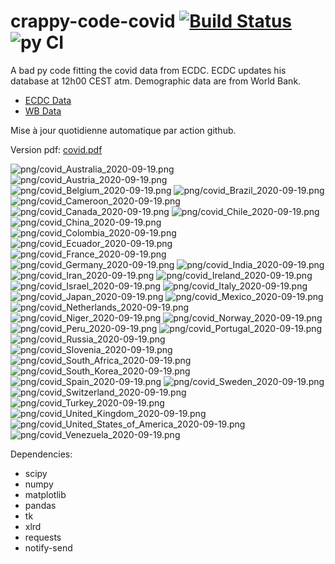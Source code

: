 # crappy-code-covid [![Build Status](https://cloud.drone.io/api/badges/a-lemonnier/crappy-code-covid/status.svg)](https://cloud.drone.io/a-lemonnier/crappy-code-covid) ![py CI](https://github.com/a-lemonnier/crappy-code-covid/workflows/py%20CI/badge.svg)
 
A bad py code fitting the covid data from ECDC. ECDC updates his database at 12h00 CEST atm. Demographic data are from World Bank.
 
- [ECDC Data](https://www.ecdc.europa.eu/en/publications-data/download-todays-data-geographic-distribution-covid-19-cases-worldwide)
- [WB Data](https://data.worldbank.org/indicator/sp.pop.totl)
 
 
Mise à jour quotidienne automatique par action github.
 
Version pdf: [covid.pdf](https://github.com/a-lemonnier/crappy-code-covid/raw/master/covid.pdf)
 
![png/covid_Australia_2020-09-19.png](png/covid_Australia_2020-09-19.png)
![png/covid_Austria_2020-09-19.png](png/covid_Austria_2020-09-19.png)
![png/covid_Belgium_2020-09-19.png](png/covid_Belgium_2020-09-19.png)
![png/covid_Brazil_2020-09-19.png](png/covid_Brazil_2020-09-19.png)
![png/covid_Cameroon_2020-09-19.png](png/covid_Cameroon_2020-09-19.png)
![png/covid_Canada_2020-09-19.png](png/covid_Canada_2020-09-19.png)
![png/covid_Chile_2020-09-19.png](png/covid_Chile_2020-09-19.png)
![png/covid_China_2020-09-19.png](png/covid_China_2020-09-19.png)
![png/covid_Colombia_2020-09-19.png](png/covid_Colombia_2020-09-19.png)
![png/covid_Ecuador_2020-09-19.png](png/covid_Ecuador_2020-09-19.png)
![png/covid_France_2020-09-19.png](png/covid_France_2020-09-19.png)
![png/covid_Germany_2020-09-19.png](png/covid_Germany_2020-09-19.png)
![png/covid_India_2020-09-19.png](png/covid_India_2020-09-19.png)
![png/covid_Iran_2020-09-19.png](png/covid_Iran_2020-09-19.png)
![png/covid_Ireland_2020-09-19.png](png/covid_Ireland_2020-09-19.png)
![png/covid_Israel_2020-09-19.png](png/covid_Israel_2020-09-19.png)
![png/covid_Italy_2020-09-19.png](png/covid_Italy_2020-09-19.png)
![png/covid_Japan_2020-09-19.png](png/covid_Japan_2020-09-19.png)
![png/covid_Mexico_2020-09-19.png](png/covid_Mexico_2020-09-19.png)
![png/covid_Netherlands_2020-09-19.png](png/covid_Netherlands_2020-09-19.png)
![png/covid_Niger_2020-09-19.png](png/covid_Niger_2020-09-19.png)
![png/covid_Norway_2020-09-19.png](png/covid_Norway_2020-09-19.png)
![png/covid_Peru_2020-09-19.png](png/covid_Peru_2020-09-19.png)
![png/covid_Portugal_2020-09-19.png](png/covid_Portugal_2020-09-19.png)
![png/covid_Russia_2020-09-19.png](png/covid_Russia_2020-09-19.png)
![png/covid_Slovenia_2020-09-19.png](png/covid_Slovenia_2020-09-19.png)
![png/covid_South_Africa_2020-09-19.png](png/covid_South_Africa_2020-09-19.png)
![png/covid_South_Korea_2020-09-19.png](png/covid_South_Korea_2020-09-19.png)
![png/covid_Spain_2020-09-19.png](png/covid_Spain_2020-09-19.png)
![png/covid_Sweden_2020-09-19.png](png/covid_Sweden_2020-09-19.png)
![png/covid_Switzerland_2020-09-19.png](png/covid_Switzerland_2020-09-19.png)
![png/covid_Turkey_2020-09-19.png](png/covid_Turkey_2020-09-19.png)
![png/covid_United_Kingdom_2020-09-19.png](png/covid_United_Kingdom_2020-09-19.png)
![png/covid_United_States_of_America_2020-09-19.png](png/covid_United_States_of_America_2020-09-19.png)
![png/covid_Venezuela_2020-09-19.png](png/covid_Venezuela_2020-09-19.png)
 
Dependencies:
- scipy
- numpy
- matplotlib
- pandas
- tk
- xlrd
- requests
- notify-send
